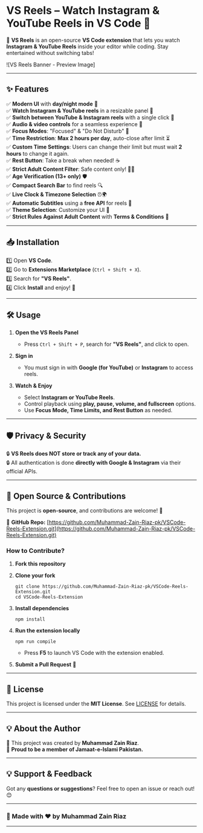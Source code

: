 # **VS Reels – Watch Instagram & YouTube Reels in VS Code 🎥**  
🚀 **VS Reels** is an open-source **VS Code extension** that lets you watch **Instagram & YouTube Reels** inside your editor while coding. Stay entertained without switching tabs!  

![VS Reels Banner - Preview Image]  

---

## **✨ Features**  
✅ **Modern UI** with **day/night mode** 🌙  
✅ **Watch Instagram & YouTube reels** in a resizable panel 🎥  
✅ **Switch between YouTube & Instagram reels** with a single click 🔄  
✅ **Audio & video controls** for a seamless experience 🎵  
✅ **Focus Modes**: "Focused" & "Do Not Disturb" 🔕  
✅ **Time Restriction**: **Max 2 hours per day**, auto-close after limit ⏳  
✅ **Custom Time Settings**: Users can change their limit but must wait **2 hours** to change it again.  
✅ **Rest Button**: Take a break when needed! ☕  
✅ **Strict Adult Content Filter**: Safe content only! 🔞🚫  
✅ **Age Verification (13+ only)** 🛡️  
✅ **Compact Search Bar** to find reels 🔍  
✅ **Live Clock & Timezone Selection** ⏰🌍  
✅ **Automatic Subtitles** using a **free API** for reels 📝  
✅ **Theme Selection**: Customize your UI 🎨  
✅ **Strict Rules Against Adult Content** with **Terms & Conditions** 📜  

---

## **📥 Installation**  
1️⃣ Open **VS Code**.  
2️⃣ Go to **Extensions Marketplace** (`Ctrl + Shift + X`).  
3️⃣ Search for **"VS Reels"**.  
4️⃣ Click **Install** and enjoy! 🚀  

---

## **🛠️ Usage**  
1. **Open the VS Reels Panel**  
   - Press `Ctrl + Shift + P`, search for **"VS Reels"**, and click to open.  

2. **Sign in**  
   - You must sign in with **Google (for YouTube)** or **Instagram** to access reels.  

3. **Watch & Enjoy**  
   - Select **Instagram or YouTube Reels**.  
   - Control playback using **play, pause, volume, and fullscreen** options.  
   - Use **Focus Mode, Time Limits, and Rest Button** as needed.  

---

## **🛡️ Privacy & Security**  
🔒 **VS Reels does NOT store or track any of your data.**  
🔒 All authentication is done **directly with Google & Instagram** via their official APIs.  

---

## **📂 Open Source & Contributions**  
This project is **open-source**, and contributions are welcome! 🎉  

🔗 **GitHub Repo:** [https://github.com/Muhammad-Zain-Riaz-pk/VSCode-Reels-Extension.git](https://github.com/Muhammad-Zain-Riaz-pk/VSCode-Reels-Extension.git)  

### **How to Contribute?**  
1. **Fork this repository**  
2. **Clone your fork**  
   ```
   git clone https://github.com/Muhammad-Zain-Riaz-pk/VSCode-Reels-Extension.git
   cd VSCode-Reels-Extension
   ```
3. **Install dependencies**  
   ```
   npm install
   ```
4. **Run the extension locally**  
   ```
   npm run compile
   ```
   - Press **F5** to launch VS Code with the extension enabled.  

5. **Submit a Pull Request** 🎯  

---

## **📜 License**  
This project is licensed under the **MIT License**. See [LICENSE](./LICENSE) for details.  

---

## **💡 About the Author**  
🚀 This project was created by **Muhammad Zain Riaz**.  
🏴 **Proud to be a member of Jamaat-e-Islami Pakistan.**  

---

## **💡 Support & Feedback**  
Got any **questions or suggestions**? Feel free to open an issue or reach out! 😊  

---

### **🚀 Made with ❤️ by Muhammad Zain Riaz**  

---
